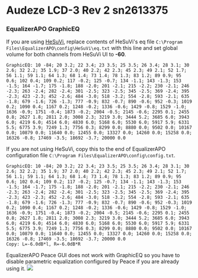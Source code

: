 # Audeze LCD-3 Rev 2 sn2613375
### EqualizerAPO GraphicEQ
If you are using [HeSuVi](https://sourceforge.net/projects/hesuvi/), replace contents of HeSuVi's eq file `C:\Program Files\EqualizerAPO\config\HeSuVi\eq.txt` with this line and set global volume for both channels from HeSuVi UI to **-60**.
```
GraphicEQ: 10 -84; 20 3.2; 22 3.4; 23 3.5; 25 3.5; 26 3.4; 28 3.1; 30 2.6; 32 2.2; 35 1.9; 37 2.0; 40 2.2; 42 2.3; 45 2.3; 49 2.1; 52 1.7; 56 1.1; 59 1.1; 64 1.3; 68 1.4; 73 1.4; 78 1.3; 83 1.2; 89 0.9; 95 0.6; 102 0.4; 109 0.2; 117 -0.2; 125 -0.7; 134 -1.1; 143 -1.3; 153 -1.5; 164 -1.7; 175 -1.8; 188 -2.0; 201 -2.1; 215 -2.2; 230 -2.1; 246 -2.3; 263 -2.4; 282 -2.4; 301 -2.5; 323 -2.5; 345 -2.5; 369 -2.4; 395 -2.3; 423 -2.3; 452 -2.6; 484 -3.0; 518 -3.2; 554 -2.8; 593 -2.1; 635 -1.8; 679 -1.6; 726 -1.3; 777 -0.9; 832 -0.7; 890 -0.6; 952 -0.3; 1019 0.2; 1090 0.4; 1167 0.2; 1248 -0.2; 1336 -0.6; 1429 -0.8; 1529 -1.0; 1636 -0.9; 1751 -0.4; 1873 -0.2; 2004 -0.5; 2145 -0.6; 2295 0.1; 2455 0.8; 2627 1.8; 2811 2.0; 3008 2.3; 3219 3.0; 3444 5.2; 3685 6.0; 3943 6.0; 4219 6.0; 4514 6.0; 4830 6.0; 5168 6.0; 5530 6.0; 5917 5.9; 6331 5.5; 6775 3.9; 7249 1.3; 7756 0.3; 8299 0.0; 8880 0.0; 9502 0.0; 10167 0.0; 10879 0.0; 11640 0.0; 12455 0.0; 13327 0.0; 14260 0.0; 15258 0.0; 16326 -0.8; 17469 -3.5; 18692 -3.7; 20000 0.0
```
If you are not using HeSuVi, copy this to the end of EqualizerAPO configuration file `C:\Program Files\EqualizerAPO\config\config.txt`.
```
GraphicEQ: 10 -84; 20 3.2; 22 3.4; 23 3.5; 25 3.5; 26 3.4; 28 3.1; 30 2.6; 32 2.2; 35 1.9; 37 2.0; 40 2.2; 42 2.3; 45 2.3; 49 2.1; 52 1.7; 56 1.1; 59 1.1; 64 1.3; 68 1.4; 73 1.4; 78 1.3; 83 1.2; 89 0.9; 95 0.6; 102 0.4; 109 0.2; 117 -0.2; 125 -0.7; 134 -1.1; 143 -1.3; 153 -1.5; 164 -1.7; 175 -1.8; 188 -2.0; 201 -2.1; 215 -2.2; 230 -2.1; 246 -2.3; 263 -2.4; 282 -2.4; 301 -2.5; 323 -2.5; 345 -2.5; 369 -2.4; 395 -2.3; 423 -2.3; 452 -2.6; 484 -3.0; 518 -3.2; 554 -2.8; 593 -2.1; 635 -1.8; 679 -1.6; 726 -1.3; 777 -0.9; 832 -0.7; 890 -0.6; 952 -0.3; 1019 0.2; 1090 0.4; 1167 0.2; 1248 -0.2; 1336 -0.6; 1429 -0.8; 1529 -1.0; 1636 -0.9; 1751 -0.4; 1873 -0.2; 2004 -0.5; 2145 -0.6; 2295 0.1; 2455 0.8; 2627 1.8; 2811 2.0; 3008 2.3; 3219 3.0; 3444 5.2; 3685 6.0; 3943 6.0; 4219 6.0; 4514 6.0; 4830 6.0; 5168 6.0; 5530 6.0; 5917 5.9; 6331 5.5; 6775 3.9; 7249 1.3; 7756 0.3; 8299 0.0; 8880 0.0; 9502 0.0; 10167 0.0; 10879 0.0; 11640 0.0; 12455 0.0; 13327 0.0; 14260 0.0; 15258 0.0; 16326 -0.8; 17469 -3.5; 18692 -3.7; 20000 0.0
Copy: L=-6.0dB*l, R=-6.0dB*R
```
EqualizerAPO Peace GUI does not work with GraphicEQ so you have to disable parametric equalization configured by Peace if you are already using it.
![](https://raw.githubusercontent.com/jaakkopasanen/AutoEq/master/results/Innerfidelity%202017/innerfidelity/onear/Audeze%20LCD-3%20Rev%202%20sn2613375/Audeze%20LCD-3%20Rev%202%20sn2613375.png)
